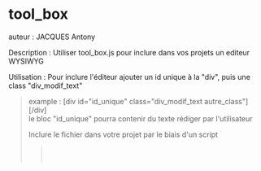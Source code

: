 # tool_box

auteur : JACQUES Antony

Description : Utiliser tool_box.js pour inclure dans vos projets un editeur WYSIWYG

Utilisation : Pour inclure l'éditeur ajouter un id unique à la "div", puis une class "div_modif_text"<br> 
<BLOCKQUOTE> example : [div id="id_unique" class="div_modif_text autre_class"][/div] <br>
le bloc "id_unique" pourra contenir du texte rédiger par l'utilisateur
  
  
Inclure le fichier dans votre projet par le biais d'un script<br> 
<BLOCKQUOTE> <script type="text/javascript" src="https://code.jquery.com/jquery-3.3.1.min.js "></script><br> 
 <script type="text/javascript"><br> 
$(document).ready(function()<br> 
{<br> 
$.get( "https://raw.githubusercontent.com/Shycin/tool_box/master/tool_box.js", function( data ) {<br> 
$("body").prepend("<script>"+data+"<\/script>");<br> 
});<br> 
});<br> 
</script><br> 
